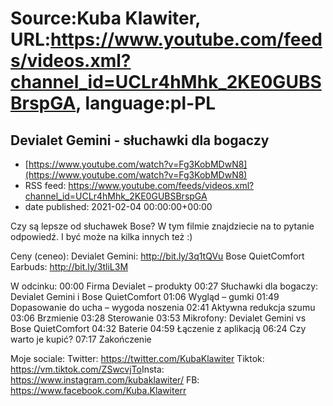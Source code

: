 # Source:Kuba Klawiter, URL:https://www.youtube.com/feeds/videos.xml?channel_id=UCLr4hMhk_2KE0GUBSBrspGA, language:pl-PL

## Devialet Gemini - słuchawki dla bogaczy
 - [https://www.youtube.com/watch?v=Fg3KobMDwN8](https://www.youtube.com/watch?v=Fg3KobMDwN8)
 - RSS feed: https://www.youtube.com/feeds/videos.xml?channel_id=UCLr4hMhk_2KE0GUBSBrspGA
 - date published: 2021-02-04 00:00:00+00:00

Czy są lepsze od słuchawek Bose? W tym filmie znajdziecie na to pytanie odpowiedź. I być może na kilka innych też :)

Ceny (ceneo):
Devialet Gemini: http://bit.ly/3q1tQVu
Bose QuietComfort Earbuds: http://bit.ly/3tliL3M

W odcinku:
00:00 Firma Devialet – produkty
00:27 Słuchawki dla bogaczy: Devialet Gemini i Bose QuietComfort
01:06 Wygląd – gumki
01:49 Dopasowanie do ucha – wygoda noszenia
02:41 Aktywna redukcja szumu
03:06 Brzmienie
03:28 Sterowanie
03:53 Mikrofony: Devialet Gemini vs Bose QuietComfort
04:32 Baterie
04:59 Łączenie z aplikacją
06:24 Czy warto je kupić?
07:17 Zakończenie

Moje sociale: 
Twitter: https://twitter.com/KubaKlawiter
Tiktok: https://vm.tiktok.com/ZSwcvjTo​
Insta: https://www.instagram.com/kubaklawiter/
FB: https://www.facebook.com/Kuba.Klawiterr

